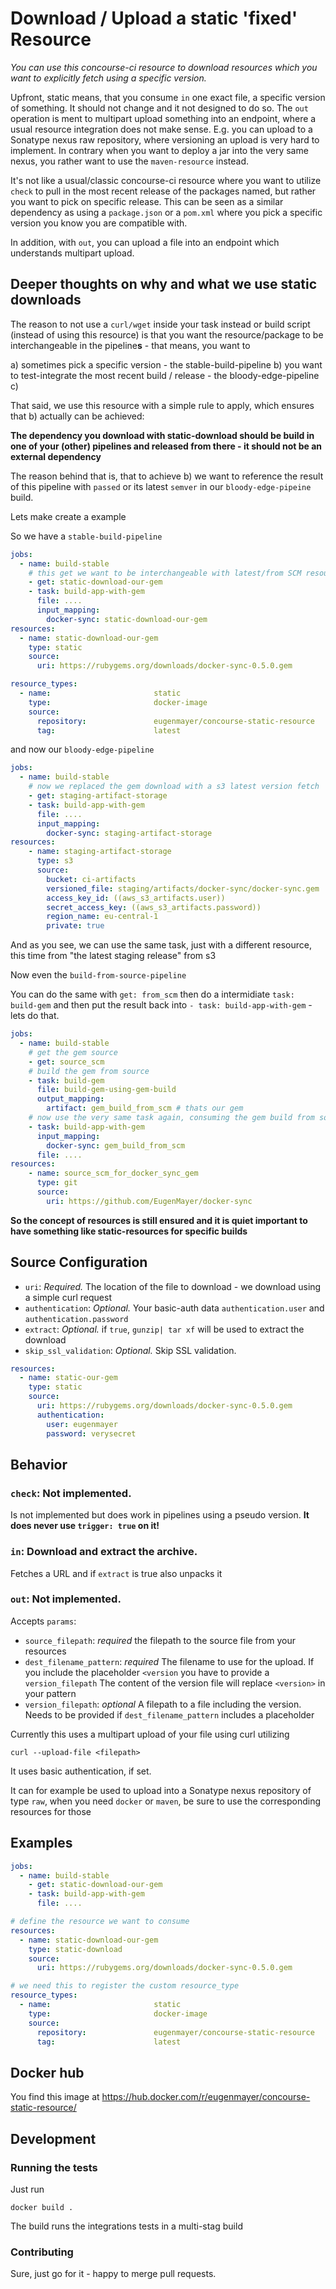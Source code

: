 # Download / Upload a static 'fixed' Resource

_You can use this concourse-ci resource to download resources which you want to explicitly fetch using a specific version._

Upfront, static means, that you consume `in` one exact file, a specific version of something. It should not change and it not designed to do so.
The `out` operation is ment to multipart upload something into an endpoint, where a usual resource integration does not make sense.
E.g. you can upload to a Sonatype nexus raw repository, where versioning an upload is very hard to implement.
In contrary when you want to deploy a jar into the very same nexus, you rather want to use the `maven-resource` instead.

It's not like a usual/classic concourse-ci resource where you want to utilize `check` to pull in the most recent release of the packages
named, but rather you want to pick on specific release.
This can be seen as a similar dependency as using a `package.json` or a `pom.xml` where you pick a specific version you know you are compatible with.

In addition, with `out`, you can upload a file into an endpoint which understands multipart upload.

## Deeper thoughts on why and what we use static downloads

The reason to not use a `curl/wget` inside your task instead or build script  (instead of using this resource) is that you want the resource/package to be interchangeable in the pipeline**s** - that means, you want to

 a) sometimes pick a specific version - the stable-build-pipeline
 b) you want to test-integrate the most recent build / release - the bloody-edge-pipeline
 c) <your special case here>

That said, we use this resource with a simple rule to apply, which ensures that b) actually can be achieved:

**The dependency you download with static-download should be build in one of your (other) pipelines and released from there - it should not be an external dependency**

The reason behind that is, that to achieve b) we want to reference the result of this pipeline with `passed` or its latest `semver` in our `bloody-edge-pipeine` build.

Lets make create a example

So we have a `stable-build-pipeline`

```yaml
jobs:
  - name: build-stable
    # this get we want to be interchangeable with latest/from SCM resources
    - get: static-download-our-gem
    - task: build-app-with-gem
      file: ....
      input_mapping:
        docker-sync: static-download-our-gem
resources:
  - name: static-download-our-gem
    type: static
    source:
      uri: https://rubygems.org/downloads/docker-sync-0.5.0.gem

resource_types:
  - name:                       static
    type:                       docker-image
    source:
      repository:               eugenmayer/concourse-static-resource
      tag:                      latest
```

and now our `bloody-edge-pipeline`

```yaml
jobs:
  - name: build-stable
    # now we replaced the gem download with a s3 latest version fetch
    - get: staging-artifact-storage
    - task: build-app-with-gem
      file: ....
      input_mapping:
        docker-sync: staging-artifact-storage
resources:
    - name: staging-artifact-storage
      type: s3
      source:
        bucket: ci-artifacts
        versioned_file: staging/artifacts/docker-sync/docker-sync.gem
        access_key_id: ((aws_s3_artifacts.user))
        secret_access_key: ((aws_s3_artifacts.password))
        region_name: eu-central-1
        private: true
 ```

And as you see, we can use the same task, just with a different resource, this time from "the latest staging release" from s3

Now even the `build-from-source-pipeline`

You can do the same with `get: from_scm` then do a intermidiate `task: build-gem` and then put the result back into
 `- task: build-app-with-gem` - lets do that.

 ```yaml
 jobs:
   - name: build-stable
     # get the gem source
     - get: source_scm
     # build the gem from source
     - task: build-gem
       file: build-gem-using-gem-build
       output_mapping:
         artifact: gem_build_from_scm # thats our gem
     # now use the very same task again, consuming the gem build from source this time
     - task: build-app-with-gem
       input_mapping:
         docker-sync: gem_build_from_scm
       file: ....
 resources:
     - name: source_scm_for_docker_sync_gem
       type: git
       source:
         uri: https://github.com/EugenMayer/docker-sync

  ```

**So the concept of resources is still ensured and it is quiet important to have something like static-resources for specific builds**

## Source Configuration

* `uri`: *Required.* The location of the file to download - we download using a simple curl request
* `authentication`: *Optional.* Your basic-auth data `authentication.user` and `authentication.password`
* `extract`: *Optional.* if `true`, `gunzip| tar xf` will be used to extract the download
* `skip_ssl_validation`: *Optional.* Skip SSL validation.

```yaml
resources:
  - name: static-our-gem
    type: static
    source:
      uri: https://rubygems.org/downloads/docker-sync-0.5.0.gem
      authentication:
        user: eugenmayer
        password: verysecret
```
## Behavior

### `check`: Not implemented.

Is not implemented but does work in pipelines using a pseudo version. **It does never use `trigger: true` on it!**

### `in`: Download and extract the archive.

Fetches a URL and if `extract` is true also unpacks it

### `out`: Not implemented.

Accepts `params`:

 - `source_filepath`: *required* the filepath to the source file from your resources
 - `dest_filename_pattern`: *required* The filename to use for the upload. If you include the placeholder `<version` you have to provide a `version_filepath`
   The content of the version file will replace `<version>` in your pattern
 - `version_filepath`: *optional* A filepath to a file including the version. Needs to be provided if `dest_filename_pattern` includes a placeholder

Currently this uses a multipart upload of your file using curl utilizing

`curl --upload-file <filepath>`

It uses basic authentication, if set.

It can for example be used to upload into a Sonatype nexus repository of type `raw`, when you need `docker` or `maven`, be sure to use the corresponding resources for those

## Examples

```yaml
jobs:
  - name: build-stable
    - get: static-download-our-gem
    - task: build-app-with-gem
      file: ....

# define the resource we want to consume      
resources:
  - name: static-download-our-gem
    type: static-download
    source:
      uri: https://rubygems.org/downloads/docker-sync-0.5.0.gem

# we need this to register the custom resource_type
resource_types:
  - name:                       static
    type:                       docker-image
    source:
      repository:               eugenmayer/concourse-static-resource
      tag:                      latest
```
## Docker hub

You find this image at https://hub.docker.com/r/eugenmayer/concourse-static-resource/

## Development

### Running the tests

Just run

```
docker build .
```

The build runs the integrations tests in a multi-stag build

### Contributing

Sure, just go for it - happy to merge pull requests.
